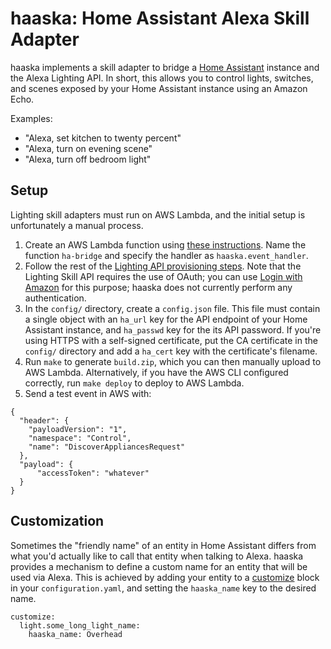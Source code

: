 # haaska: Home Assistant Alexa Skill Adapter

haaska implements a skill adapter to bridge a [Home Assistant](https://home-assistant.io) instance and the Alexa Lighting API. In short, this allows you to control lights, switches, and scenes exposed by your Home Assistant instance using an Amazon Echo.

Examples:

- "Alexa, set kitchen to twenty percent"
- "Alexa, turn on evening scene"
- "Alexa, turn off bedroom light"

## Setup

Lighting skill adapters must run on AWS Lambda, and the initial setup is unfortunately a manual process. 

1. Create an AWS Lambda function using [these instructions](https://developer.amazon.com/public/binaries/content/assets/html/alexa-lighting-api.html#creating-a-lambda-function). Name the function `ha-bridge` and specify the handler as `haaska.event_handler`.
2. Follow the rest of the [Lighting API provisioning steps](https://developer.amazon.com/public/binaries/content/assets/html/alexa-lighting-api.html#what-you-need-to-do-return). Note that the Lighting Skill API requires the use of OAuth; you can use [Login with Amazon](http://login.amazon.com) for this purpose; haaska does not currently perform any authentication.
3. In the `config/` directory, create a `config.json` file. This file must contain a single object with an `ha_url` key for the API endpoint of your Home Assistant instance, and `ha_passwd` key for the its API password. If you're using HTTPS with a self-signed certificate, put the CA certificate in the `config/` directory and add a `ha_cert` key with the certificate's filename.
4. Run `make` to generate `build.zip`, which you can then manually upload to AWS Lambda. Alternatively, if you have the AWS CLI configured correctly, run `make deploy` to deploy to AWS Lambda.
5. Send a test event in AWS with:

  ```
  {
    "header": {
      "payloadVersion": "1",
      "namespace": "Control",
      "name": "DiscoverAppliancesRequest"
    },
    "payload": {
        "accessToken": "whatever"
    }
  }
  ```

## Customization

Sometimes the "friendly name" of an entity in Home Assistant differs from what you'd actually like to call that entity when talking to Alexa. haaska provides a mechanism to define a custom name for an entity that will be used via Alexa. This is achieved by adding your entity to a [customize](https://home-assistant.io/getting-started/devices/) block in your `configuration.yaml`, and setting the `haaska_name` key to the desired name.

```
customize:
  light.some_long_light_name:
    haaska_name: Overhead
```
